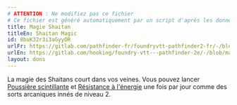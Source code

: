 ```yaml
---
# ATTENTION : Ne modifiez pas ce fichier
# Ce fichier est généré automatiquement par un script d'après les données du module Foundry VTT officiel et de sa traduction
title: Magie Shaitan
titleEn: Shaitan Magic
id: 8buK32r3i3aGyyOR
urlFr: https://gitlab.com/pathfinder-fr/foundryvtt-pathfinder2-fr/-/blob/master/data/feats/8buK32r3i3aGyyOR.htm
urlEn: https://gitlab.com/hooking/foundry-vtt---pathfinder-2e/-/blob/master/packs/data/feats.db/shaitan-magic.json
layout: dons
---
```

La magie des Shaitans court dans vos veines. Vous pouvez lancer [Poussière scintillante](../sorts/poussière-scintillante.md) et [Résistance à l'énergie](../sorts/résistance-à-l-énergie.md) une fois par jour comme des sorts arcaniques innés de niveau 2.
